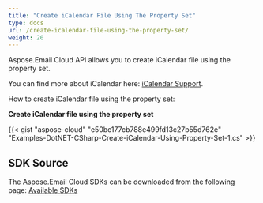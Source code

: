 ```yaml
---
title: "Create iCalendar File Using The Property Set"
type: docs
url: /create-icalendar-file-using-the-property-set/
weight: 20
---
```


Aspose.Email Cloud API allows you to create iCalendar file using the property set. 

You can find more about iCalendar here: [iCalendar Support](/icalendar-support/). 

How to create iCalendar file using the property set:

**Create iCalendar file using the property set**

{{< gist "aspose-cloud" "e50bc177cb788e499fd13c27b55d762e" "Examples-DotNET-CSharp-Create-iCalendar-Using-Property-Set-1.cs" >}}
## **SDK Source**
The Aspose.Email Cloud SDKs can be downloaded from the following page: [Available SDKs](/available-sdks/)
